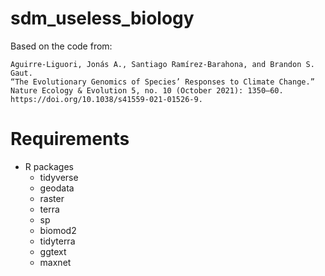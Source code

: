 # sdm_useless_biology

Based on the code from:

    Aguirre-Liguori, Jonás A., Santiago Ramírez-Barahona, and Brandon S. Gaut. 
    “The Evolutionary Genomics of Species’ Responses to Climate Change.” 
    Nature Ecology & Evolution 5, no. 10 (October 2021): 1350–60.
    https://doi.org/10.1038/s41559-021-01526-9.


# Requirements

- R packages
  * tidyverse
  * geodata
  * raster
  * terra
  * sp
  * biomod2
  * tidyterra
  * ggtext
  * maxnet
  